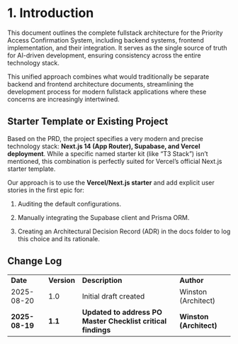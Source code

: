 # **1. Introduction**

This document outlines the complete fullstack architecture for the Priority Access Confirmation System, including backend systems, frontend implementation, and their integration. It serves as the single source of truth for AI-driven development, ensuring consistency across the entire technology stack.

This unified approach combines what would traditionally be separate backend and frontend architecture documents, streamlining the development process for modern fullstack applications where these concerns are increasingly intertwined.

## **Starter Template or Existing Project**

Based on the PRD, the project specifies a very modern and precise technology stack: **Next.js 14 (App Router), Supabase, and Vercel deployment**. While a specific named starter kit (like “T3 Stack”) isn’t mentioned, this combination is perfectly suited for Vercel’s official Next.js starter template.

Our approach is to use the **Vercel/Next.js starter** and add explicit user stories in the first epic for:

1. Auditing the default configurations.
    
2. Manually integrating the Supabase client and Prisma ORM.
    
3. Creating an Architectural Decision Record (ADR) in the docs folder to log this choice and its rationale.
    

## **Change Log**

|   |   |   |   |
|---|---|---|---|
|**Date**|**Version**|**Description**|**Author**|
|2025-08-20|1.0|Initial draft created|Winston (Architect)|
|**2025-08-19**|**1.1**|**Updated to address PO Master Checklist critical findings**|**Winston (Architect)**|
